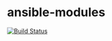 # ansible-modules
[![Build Status](http://ec2-34-207-191-78.compute-1.amazonaws.com:8080/buildStatus/icon?job=ansible-modules)](http://ec2-34-207-191-78.compute-1.amazonaws.com:8080/job/ansible-modules/)